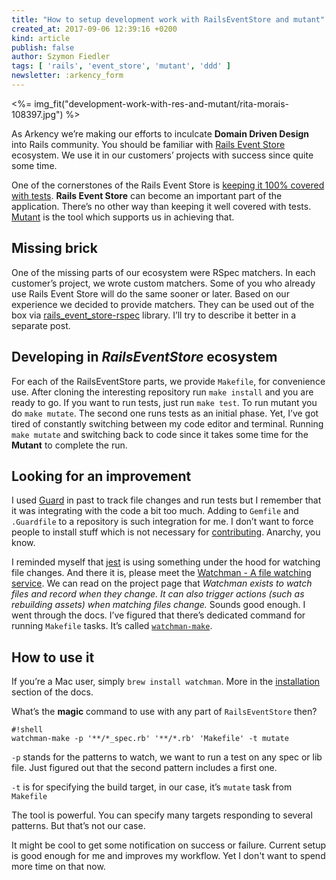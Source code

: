 ```yaml
---
title: "How to setup development work with RailsEventStore and mutant"
created_at: 2017-09-06 12:39:16 +0200
kind: article
publish: false
author: Szymon Fiedler
tags: [ 'rails', 'event_store', 'mutant', 'ddd' ]
newsletter: :arkency_form
---
```


<%= img_fit("development-work-with-res-and-mutant/rita-morais-108397.jpg") %>

As Arkency we’re making our efforts to inculcate **Domain Driven Design** into Rails community. You should be familiar with [Rails Event Store](http://railseventstore.org) ecosystem. We use it in our customers’ projects with success since quite some time.

<!-- more -->

One of the cornerstones of the Rails Event Store is [keeping it 100% covered with tests](http://blog.arkency.com/2015/04/why-i-want-to-introduce-mutation-testing-to-the-rails-event-store-gem/). **Rails Event Store** can become an important part of the application. There’s no other way than keeping it well covered with tests. [Mutant](https://github.com/mbj/mutant) is the tool which supports us in achieving that.

## Missing brick
One of the missing parts of our ecosystem were RSpec matchers. In each customer’s project, we wrote custom matchers. Some of you who already use Rails Event Store will do the same sooner or later. Based on our experience we decided to provide matchers. They can be used out of the box via [rails_event_store-rspec](https://github.com/RailsEventStore/rails_event_store-rspec) library. I’ll try to describe it better in a separate post.

## Developing in _RailsEventStore_ ecosystem
For each of the RailsEventStore parts, we provide `Makefile`, for convenience use. After cloning the interesting repository run `make install` and you are ready to go. If you want to run tests, just run `make test`. To run mutant you do `make mutate`. The second one runs tests as an initial phase. Yet, I’ve got tired of constantly switching between my code editor and terminal. Running `make mutate` and switching back to code since it takes some time for the **Mutant** to complete the run.

## Looking for an improvement
I used [Guard](https://github.com/guard/guard) in past to track file changes and run tests but I remember that it was integrating with the code a bit too much. Adding to `Gemfile` and `.Guardfile` to a repository is such integration for me. I don’t want to force people to install stuff which is not necessary for [contributing](http://railseventstore.org/contributing/). Anarchy, you know.

I reminded myself that [jest](http://facebook.github.io/jest/) is using something under the hood for watching file changes. And there it is, please meet the [Watchman - A file watching service](https://facebook.github.io/watchman/). We can read on the project page that _Watchman exists to watch files and record when they change. It can also trigger actions (such as rebuilding assets) when matching files change._ Sounds good enough. I went through the docs. I’ve figured that there’s dedicated command for running `Makefile` tasks. It’s called [`watchman-make`](https://facebook.github.io/watchman/docs/watchman-make.html).

## How to use it
If you’re a Mac user, simply `brew install watchman`. More in the [installation](https://facebook.github.io/watchman/docs/install.html) section of the docs.

What’s the **magic** command to use with any part of `RailsEventStore` then?

```
#!shell
watchman-make -p '**/*_spec.rb' '**/*.rb' 'Makefile' -t mutate
```

`-p` stands for the patterns to watch, we want to run a test on any spec or lib file. Just figured out that the second pattern includes a first one.

`-t` is for specifying the build target, in our case, it’s `mutate` task from `Makefile`

The tool is powerful. You can specify many targets responding to several patterns. But that’s not our case.

It might be cool to get some notification on success or failure. Current setup is good enough for me and improves my workflow. Yet I don't want to spend more time on that now.
